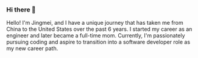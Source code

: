 ### Hi there 👋

<!--
**JamieJY/JamieJY** is a ✨ _special_ ✨ repository because its `README.md` (this file) appears on your GitHub profile.

Here are some ideas to get you started:

- 🔭 I’m currently working on ...
- 🌱 I’m currently learning ...
- 👯 I’m looking to collaborate on ...
- 🤔 I’m looking for help with ...
- 💬 Ask me about ...
- 📫 How to reach me: ...
- 😄 Pronouns: ...
- ⚡ Fun fact: ...
-->
Hello!
I'm Jingmei, and I have a unique journey that has taken me from China to
the United States over the past 6 years. I started my career as an 
engineer and later became a full-time mom. Currently, I'm passionately
pursuing coding and aspire to transition into a software developer role 
as my new career path.